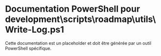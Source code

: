 # Documentation PowerShell pour development\scripts\roadmap\utils\Write-Log.ps1

Cette documentation est un placeholder et doit être générée par un outil PowerShell spécifique.
